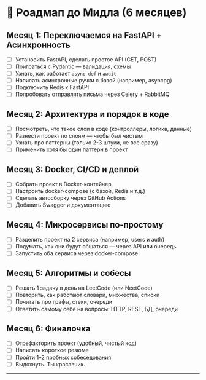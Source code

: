 # 🚀  Роадмап до Мидла (6 месяцев)

## Месяц 1: Переключаемся на FastAPI + Асинхронность

- [ ] Установить FastAPI, сделать простое API (GET, POST)
- [ ] Поиграться с Pydantic — валидация, схемы
- [ ] Узнать, как работает `async def` и `await`
- [ ] Написать асинхронные ручки с базой (например, asyncpg)
- [ ] Подключить Redis к FastAPI
- [ ] Попробовать отправлять письма через Celery + RabbitMQ

## Месяц 2: Архитектура и порядок в коде

- [ ] Посмотреть, что такое слои в коде (контроллеры, логика, данные)
- [ ] Разнести проект по слоям — чтобы был чистым
- [ ] Узнать про паттерны (только 2-3 штуки, не все сразу)
- [ ] Применить хотя бы один паттерн в проект

## Месяц 3: Docker, CI/CD и деплой

- [ ] Собрать проект в Docker-контейнер
- [ ] Настроить docker-compose (с базой, Redis и т.д.)
- [ ] Сделать автосборку через GitHub Actions
- [ ] Добавить Swagger и документацию

## Месяц 4: Микросервисы по-простому

- [ ] Разделить проект на 2 сервиса (например, users и auth)
- [ ] Подумать, как они будут общаться — через API или очередь
- [ ] Запустить оба сервиса через docker-compose

## Месяц 5: Алгоритмы и собесы

- [ ] Решать 1 задачу в день на LeetCode (или NeetCode)
- [ ] Повторить, как работают словари, множества, списки
- [ ] Почитать про графы, стеки, очереди
- [ ] Ответить самому себе на вопросы: HTTP, REST, БД, очереди

## Месяц 6: Финалочка

- [ ] Отрефакторить проект (удобный, чистый код)
- [ ] Написать короткое резюме
- [ ] Пройти 1–2 пробных собеседования
- [ ] Выдохнуть. Ты красавчик.

---
